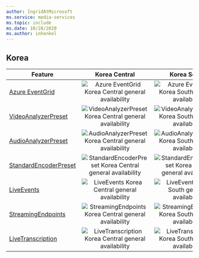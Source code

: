 ```yaml
---
author: IngridAtMicrosoft
ms.service: media-services 
ms.topic: include
ms.date: 10/28/2020
ms.author: inhenkel
---
```


<!--Feature availability in region-->
## Korea

| Feature | Korea Central | Korea South |
| --- | :---: | :---: |
| [Azure EventGrid](../monitoring/reacting-to-media-services-events.md) |![Azure EventGrid Korea Central general availability](../media/azure-clouds-regions/ga.svg)  |![Azure EventGrid Korea South general availability](../media/azure-clouds-regions/ga.svg) |
| [VideoAnalyzerPreset](../analyze-video-audio-files-concept.md) |![VideoAnalyzerPreset Korea Central general availability](../media/azure-clouds-regions/ga.svg)  | ![VideoAnalyzerPreset Korea South general availability](../media/azure-clouds-regions/ga.svg) |
| [AudioAnalyzerPreset](../analyze-video-audio-files-concept.md) |![AudioAnalyzerPreset Korea Central general availability](../media/azure-clouds-regions/ga.svg)  | ![AudioAnalyzerPreset Korea South general availability](../media/azure-clouds-regions/ga.svg) |
| [StandardEncoderPreset](../encode-concept.md) |![StandardEncoderPreset Korea Central general availability](../media/azure-clouds-regions/ga.svg)  | ![StandardEncoderPreset Korea South general availability](../media/azure-clouds-regions/ga.svg) |
| [LiveEvents](../stream-live-streaming-concept.md) |![LiveEvents Korea Central general availability](../media/azure-clouds-regions/ga.svg)  | ![LiveEvents Korea South general availability](../media/azure-clouds-regions/ga.svg) |
| [StreamingEndpoints](../streaming-endpoint-concept.md) |![StreamingEndpoints Korea Central general availability](../media/azure-clouds-regions/ga.svg) | ![StreamingEndpoints Korea South general availability](../media/azure-clouds-regions/ga.svg) |
| [LiveTranscription](../live-event-live-transcription-how-to.md) |![LiveTranscription Korea Central general availability](../media/azure-clouds-regions/ga.svg) |![LiveTranscription Korea South general availability](../media/azure-clouds-regions/ga.svg) |
